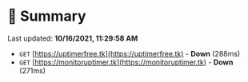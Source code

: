 # 📖 Summary
Last updated: **10/16/2021, 11:29:58 AM**

- `GET` [https://uptimerfree.tk](https://uptimerfree.tk) - **Down** (288ms)
- `GET` [https://monitoruptimer.tk](https://monitoruptimer.tk) - **Down** (271ms)
